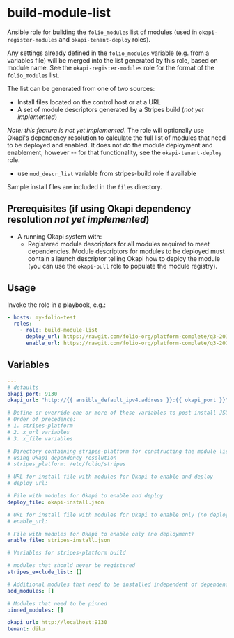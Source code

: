 # build-module-list

Ansible role for building the `folio_modules` list of modules (used in `okapi-register-modules` and `okapi-tenant-deploy` roles).

Any settings already defined in the `folio_modules` variable (e.g. from a variables file) will be merged into the list generated by this role, based on module name. See the `okapi-register-modules` role for the format of the `folio_modules` list.

The list can be generated from one of two sources:

* Install files located on the control host or at a URL
* A set of module descriptors generated by a Stripes build (_not yet implemented_)

_Note: this feature is not yet implemented_. The role will optionally use Okapi's dependency resolution to calculate the full list of modules that need to be deployed and enabled. It does not do the module deployment and enablement, however -- for that functionality, see the `okapi-tenant-deploy` role.
  * use `mod_descr_list` variable from stripes-build role if available

Sample install files are included in the `files` directory.

## Prerequisites (if using Okapi dependency resolution _not yet implemented_)

* A running Okapi system with:
  * Registered module descriptors for all modules required to meet dependencies. Module descriptors for modules to be deployed must contain a launch descriptor telling Okapi how to deploy the module (you can use the `okapi-pull` role to populate the module registry).

## Usage

Invoke the role in a playbook, e.g.:

```yaml
- hosts: my-folio-test
  roles:
    - role: build-module-list
      deploy_url: https://rawgit.com/folio-org/platform-complete/q3-2018/okapi-install.json
      enable_url: https://rawgit.com/folio-org/platform-complete/q3-2018/stripes-install.json
```

## Variables

```yaml
---
# defaults
okapi_port: 9130
okapi_url: "http://{{ ansible_default_ipv4.address }}:{{ okapi_port }}"

# Define or override one or more of these variables to post install JSON to Okapi.
# Order of precedence:
# 1. stripes-platform
# 2. x_url variables
# 3. x_file variables

# Directory containing stripes-platform for constructing the module list
# using Okapi dependency resolution
# stripes_platform: /etc/folio/stripes

# URL for install file with modules for Okapi to enable and deploy
# deploy_url:

# File with modules for Okapi to enable and deploy
deploy_file: okapi-install.json

# URL for install file with modules for Okapi to enable only (no deployment)
# enable_url:

# File with modules for Okapi to enable only (no deployment)
enable_file: stripes-install.json

# Variables for stripes-platform build

# modules that should never be registered
stripes_exclude_list: []

# Additional modules that need to be installed independent of dependency resolution
add_modules: []

# Modules that need to be pinned
pinned_modules: []

okapi_url: http://localhost:9130
tenant: diku
```
